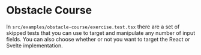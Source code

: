 # Obstacle Course

In `src/examples/obstacle-course/exercise.test.tsx` there are a set of skipped tests that you can use to target and manipulate any number of input fields. You can also choose whether or not you want to target the React or Svelte implementation.
